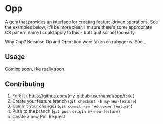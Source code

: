 # Opp

A gem that provides an interface for creating feature-driven operations. See the examples below, it'll be more clear. I'm sure there's some appropriate CS pattern name I could apply to this - but I quit school too early.

Why Opp? Because Op and Operation were taken on rubygems. Soo...

## Usage

Coming soon, like really soon.

## Contributing

1. Fork it ( https://github.com/[my-github-username]/opp/fork )
2. Create your feature branch (`git checkout -b my-new-feature`)
3. Commit your changes (`git commit -am 'Add some feature'`)
4. Push to the branch (`git push origin my-new-feature`)
5. Create a new Pull Request
